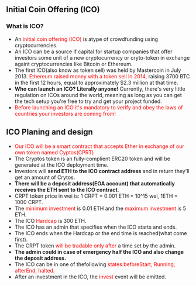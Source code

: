 ## Initial Coin Offering (ICO)
### What is ICO?

- An <span style="color: red">initial coin offering (ICO)</span> is atype of crowdfunding using cryptocurrencies.
- An ICO can be a source if capital for startup companies that offer investors some unit of  a new cryptocurrency or cryto-token in exchange againt cryptocurrencies like Bitcoin or Ethereum.
- The first ICO(also know as token sell) was held by Mastercoin in July 2013. <span style="color: red">Ethereum raised money with a token sell in 2014,</span> raising 3700 BTC in the first 12 hours, equal to approximately $2.3 million at that time.
- **Who can launch an ICO? Literally anyone!** Currently, there's very little regulation on ICOs around the world, meaning as long as you can get the tech setup you're free to try and get your project funded.
- <span style="color: red">Before launching an ICO it's mandatory to verify and obey the laws of countries your investors are coming from!</span>


## ICO Planing and design
- <span style="color: red">Our ICO will be a smart contract that accepts Ether in exchange of our own token named Cyptos(CPRT)</span>
- The Cryptos token is an fully-complient ERC20 token and will be generated at the ICO deployment time.
- Investors will **send ETH to the ICO contract address** and in return they'll get an amount of Crytos.
- **There will be a deposit address(EOA account) that automatically receives the ETH sent to the ICO contract**.
- CRPT token price in wei is: 1 CRPT = 0.001 ETH = 10^15 wei, 1ETH = 1000 CRPT.
- The <span style="color: red">minimum investment</span> is 0.01 ETH and the <span style="color: red">maximum investment</span> is 5 ETH.
- The ICO <span style="color: red">Hardcap</span> is 300 ETH.
- The ICO has an admin that specifies when the ICO starts and ends.
- The ICO ends when the Hardcap or the end time is reached(what come first).
- The CRPT token <span style="color: red">will be tradable only after</span> a time set by the admin.
- **The admin could in case of emergency half the ICO and also change the deposit address.**
- The ICO can be in one of thefollowing <span style="color: red">states:beforeStart, Running, afterEnd, halted</span>.
- After an investment in the ICO, the <span style="color: red">invest</span> event will be emitted.
